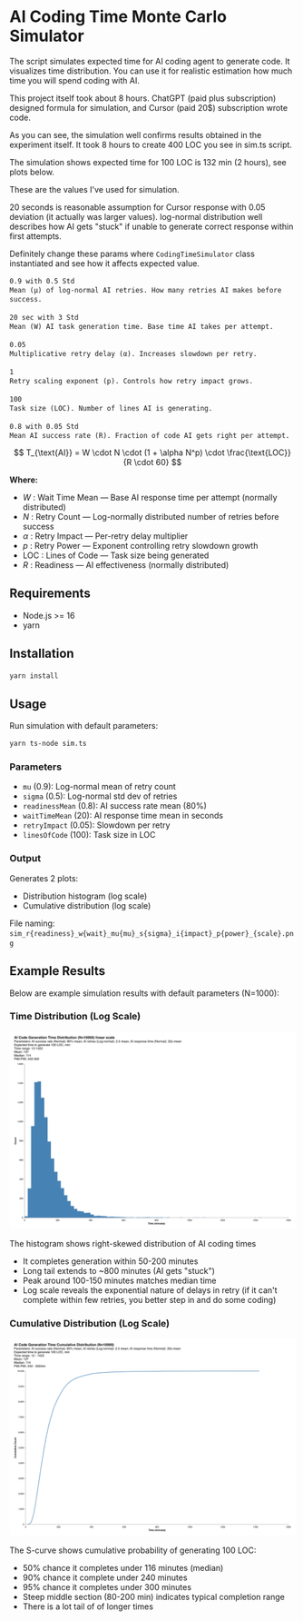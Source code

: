 # AI Coding Time Monte Carlo Simulator

The script simulates expected time for AI coding agent to generate code. It visualizes time distribution. You can use it for realistic estimation how much time you will spend coding with AI.

This project itself took about 8 hours. ChatGPT (paid plus subscription) designed formula for simulation, and Cursor (paid 20$) subscription wrote code.

As you can see, the simulation well confirms results obtained in the experiment itself. It took 8 hours to create 400 LOC you see in sim.ts script.

The simulation shows expected time for 100 LOC is 132 min (2 hours), see plots below.

These are the values I've used for simulation.

20 seconds is reasonable assumption for Cursor response with 0.05 deviation (it actually was larger values). log-normal distribution well describes how AI gets "stuck" if unable to generate correct response within first attempts.

Definitely change these params where `CodingTimeSimulator` class instantiated and see how it affects expected value.

```
0.9 with 0.5 Std
Mean (μ) of log-normal AI retries. How many retries AI makes before success.

20 sec with 3 Std
Mean (W) AI task generation time. Base time AI takes per attempt.

0.05
Multiplicative retry delay (α). Increases slowdown per retry.

1
Retry scaling exponent (p). Controls how retry impact grows.

100
Task size (LOC). Number of lines AI is generating.

0.8 with 0.05 Std
Mean AI success rate (R). Fraction of code AI gets right per attempt.
```

$$
T_{\text{AI}} = W \cdot N \cdot (1 + \alpha N^p) \cdot \frac{\text{LOC}}{R \cdot 60}
$$

**Where:**

- $W$ : Wait Time Mean — Base AI response time per attempt (normally distributed)
- $N$ : Retry Count — Log-normally distributed number of retries before success
- $\alpha$ : Retry Impact — Per-retry delay multiplier
- $p$ : Retry Power — Exponent controlling retry slowdown growth
- $\text{LOC}$ : Lines of Code — Task size being generated
- $R$ : Readiness — AI effectiveness (normally distributed)

## Requirements

- Node.js >= 16
- yarn

## Installation

```bash
yarn install
```

## Usage

Run simulation with default parameters:

```bash
yarn ts-node sim.ts
```

### Parameters

- `mu` (0.9): Log-normal mean of retry count
- `sigma` (0.5): Log-normal std dev of retries
- `readinessMean` (0.8): AI success rate mean (80%)
- `waitTimeMean` (20): AI response time mean in seconds
- `retryImpact` (0.05): Slowdown per retry
- `linesOfCode` (100): Task size in LOC

### Output

Generates 2 plots:

- Distribution histogram (log scale)
- Cumulative distribution (log scale)

File naming: `sim_r{readiness}_w{wait}_mu{mu}_s{sigma}_i{impact}_p{power}_{scale}.png`

## Example Results

Below are example simulation results with default parameters (N=1000):

### Time Distribution (Log Scale)

![Time Distribution](./media/sim_r0.8_w20_mu0.9_s0.5_i0.05_p1_linear.png)

The histogram shows right-skewed distribution of AI coding times

- It completes generation within 50-200 minutes
- Long tail extends to ~800 minutes (AI gets "stuck")
- Peak around 100-150 minutes matches median time
- Log scale reveals the exponential nature of delays in retry (if it can't complete within few retries, you better step in and do some coding)

### Cumulative Distribution (Log Scale)

![Cumulative Distribution](./media/sim_cumulative_r0.8_w20_mu0.9_s0.5_i0.05_p1_linear.png)

The S-curve shows cumulative probability of generating 100 LOC:

- 50% chance it completes under 116 minutes (median)
- 90% chance it complete under 240 minutes
- 95% chance it completes under 300 minutes
- Steep middle section (80-200 min) indicates typical completion range
- There is a lot tail of of longer times
